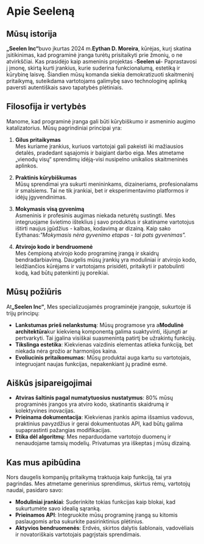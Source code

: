 # Apie Seeleną

## Mūsų istorija

**„Seelen Inc“**&#x62;uvo įkurtas 2024 m.**Eythan D. Moreira**, kūrėjas, kurį
skatina įsitikinimas, kad programinė įranga turėtų prisitaikyti prie žmonių, o
ne atvirkščiai. Kas prasidėjo kaip asmeninis projektas -**Seelen ui**-
Paprastavosi į įmonę, skirtą kurti įrankius, kurie suderina funkcionalumą,
estetiką ir kūrybinę laisvę. Šiandien mūsų komanda siekia demokratizuoti
skaitmeninį pritaikymą, suteikdama vartotojams galimybę savo technologinę
aplinką paversti autentiškais savo tapatybės plėtiniais.

## Filosofija ir vertybės

Manome, kad programinė įranga gali būti kūrybiškumo ir asmeninio augimo
katalizatorius. Mūsų pagrindiniai principai yra:

1. **Gilus pritaikymas**\
   Mes kuriame įrankius, kuriuos vartotojai gali pakeisti iki mažiausios
   detalės, pradedant sąsajomis ir baigiant darbo eiga. Mes atmetame „vienodų
   visų“ sprendimų idėją-visi nusipelno unikalios skaitmeninės aplinkos.

2. **Praktinis kūrybiškumas**\
   Mūsų sprendimai yra sukurti menininkams, dizaineriams, profesionalams ir
   smalsiems. Tai ne tik įrankiai, bet ir eksperimentavimo platformos ir idėjų
   įgyvendinimas.

3. **Mokymasis visą gyvenimą**\
   Asmeninis ir profesinis augimas niekada neturėtų sustingti. Mes integruojame
   švietimo išteklius į savo produktus ir skatiname vartotojus ištirti naujus
   įgūdžius - kalbas, kodavimą ar dizainą. Kaip sako Eythanas:_"Mokymasis nėra
   gyvenimo etapas - tai pats gyvenimas"._

4. **Atvirojo kodo ir bendruomenė**\
   Mes čempioną atvirojo kodo programinę įrangą ir skaidrų bendradarbiavimą.
   Daugelis mūsų įrankių yra moduliniai ir atvirojo kodo, leidžiančios kūrėjams
   ir vartotojams prisidėti, pritaikyti ir patobulinti kodą, kad būtų patenkinti
   jų poreikiai.

## Mūsų požiūris

A&#x74;**„Seelen Inc“**, Mes specializuojamės programinėje įrangoje, sukurtoje
iš trijų principų:

- **Lankstumas prieš nelankstumą**: Mūsų programose yra a**Modulinė
  architektūra**kur kiekvieną komponentą galima suaktyvinti, išjungti ar
  pertvarkyti. Tai įgalina visiškai suasmenintą patirtį be užrakintų funkcijų.
- **Tikslinga estetika**: Kiekvienas vaizdinis elementas atlieka funkciją, bet
  niekada nėra grožio ar harmonijos kaina.
- **Evoliucinis pritaikomumas**: Mūsų produktai auga kartu su vartotojais,
  integruojant naujas funkcijas, nepakenkiant jų pradinė esmė.

## Aiškūs įsipareigojimai

- **Atviras šaltinis pagal numatytuosius nustatymus**: 80% mūsų programinės
  įrangos yra atviro kodo, skatinantis skaidrumą ir kolektyvines inovacijas.
- **Prieinama dokumentacija**: Kiekvienas įrankis apima išsamius vadovus,
  praktinius pavyzdžius ir gerai dokumentuotas API, kad būtų galima
  supaprastinti pažangias modifikacijas.
- **Etika dėl algoritmų**: Mes neparduodame vartotojo duomenų ir nenaudojame
  tamsių modelių. Privatumas yra iškeptas į mūsų dizainą.

## Kas mus apibūdina

Nors daugelis kompanijų pritaikymą traktuoja kaip funkciją, tai yra pagrindas.
Mes atmetame generinius sprendimus, skirtus rėmų, vartotojų naudai, pasidaro
savo:

- **Moduliniai įrankiai**: Suderinkite tokias funkcijas kaip blokai, kad
  sukurtumėte savo idealią sąranką.
- **Prieinamos API**: Integruokite mūsų programinę įrangą su kitomis paslaugomis
  arba sukurkite pasirinktinius plėtinius.
- **Aktyvios bendruomenės**: Erdvės, skirtos dalytis šablonais, vadovėliais ir
  novatoriškais vartotojais pagrįstais sprendimais.
